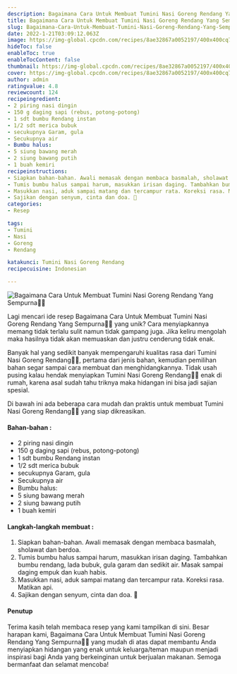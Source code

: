 ```yaml
---
description: Bagaimana Cara Untuk Membuat Tumini Nasi Goreng Rendang Yang Sempurna"
title: Bagaimana Cara Untuk Membuat Tumini Nasi Goreng Rendang Yang Sempurna
slug: Bagaimana-Cara-Untuk-Membuat-Tumini-Nasi-Goreng-Rendang-Yang-Sempurna
date: 2022-1-21T03:09:12.063Z
image: https://img-global.cpcdn.com/recipes/8ae32867a0052197/400x400cq70/photo.jpg
hideToc: false
enableToc: true
enableTocContent: false
thumbnail: https://img-global.cpcdn.com/recipes/8ae32867a0052197/400x400cq70/photo.jpg
cover: https://img-global.cpcdn.com/recipes/8ae32867a0052197/400x400cq70/photo.jpg
author: admin
ratingvalue: 4.8
reviewcount: 124
recipeingredient:
- 2 piring nasi dingin
- 150 g daging sapi (rebus, potong-potong)
- 1 sdt bumbu Rendang instan
- 1/2 sdt merica bubuk
- secukupnya Garam, gula
- Secukupnya air
- Bumbu halus:
- 5 siung bawang merah
- 2 siung bawang putih
- 1 buah kemiri
recipeinstructions:
- Siapkan bahan-bahan. Awali memasak dengan membaca basmalah, sholawat dan berdoa.
- Tumis bumbu halus sampai harum, masukkan irisan daging. Tambahkan bumbu rendang, lada bubuk, gula garam dan sedikit air. Masak sampai daging empuk dan kuah habis.
- Masukkan nasi, aduk sampai matang dan tercampur rata. Koreksi rasa. Matikan api.
- Sajikan dengan senyum, cinta dan doa. 🖤
categories:
- Resep

tags:
- Tumini
- Nasi
- Goreng
- Rendang

katakunci: Tumini Nasi Goreng Rendang
recipecuisine: Indonesian

---
```


![Bagaimana Cara Untuk Membuat Tumini Nasi Goreng Rendang Yang Sempurna👩‍🍳](https://img-global.cpcdn.com/recipes/8ae32867a0052197/400x400cq70/photo.jpg)

Lagi mencari ide resep Bagaimana Cara Untuk Membuat Tumini Nasi Goreng Rendang Yang Sempurna👩‍🍳 yang unik? Cara menyiapkannya memang tidak terlalu sulit namun tidak gampang juga. Jika keliru mengolah maka hasilnya tidak akan memuaskan dan justru cenderung tidak enak.

Banyak hal yang sedikit banyak mempengaruhi kualitas rasa dari Tumini Nasi Goreng Rendang👩‍🍳, pertama dari jenis bahan, kemudian pemilihan bahan segar sampai cara membuat dan menghidangkannya. Tidak usah pusing kalau hendak menyiapkan Tumini Nasi Goreng Rendang👩‍🍳 enak di rumah, karena asal sudah tahu triknya maka hidangan ini bisa jadi sajian spesial.

Di bawah ini ada beberapa cara mudah dan praktis untuk membuat Tumini Nasi Goreng Rendang👩‍🍳 yang siap dikreasikan.

<!--inarticleads1-->

#### Bahan-bahan :

- 2 piring nasi dingin
- 150 g daging sapi (rebus, potong-potong)
- 1 sdt bumbu Rendang instan
- 1/2 sdt merica bubuk
- secukupnya Garam, gula
- Secukupnya air
- Bumbu halus:
- 5 siung bawang merah
- 2 siung bawang putih
- 1 buah kemiri

<!--inarticleads2-->

#### Langkah-langkah membuat :

1. Siapkan bahan-bahan. Awali memasak dengan membaca basmalah, sholawat dan berdoa.
1. Tumis bumbu halus sampai harum, masukkan irisan daging. Tambahkan bumbu rendang, lada bubuk, gula garam dan sedikit air. Masak sampai daging empuk dan kuah habis.
1. Masukkan nasi, aduk sampai matang dan tercampur rata. Koreksi rasa. Matikan api.
1. Sajikan dengan senyum, cinta dan doa. 🖤

#### Penutup

Terima kasih telah membaca resep yang kami tampilkan di sini. Besar harapan kami, Bagaimana Cara Untuk Membuat Tumini Nasi Goreng Rendang Yang Sempurna👩‍🍳 yang mudah di atas dapat membantu Anda menyiapkan hidangan yang enak untuk keluarga/teman maupun menjadi inspirasi bagi Anda yang berkeinginan untuk berjualan makanan. Semoga bermanfaat dan selamat mencoba!